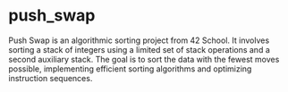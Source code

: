 # push_swap
Push Swap is an algorithmic sorting project from 42 School. It involves sorting a stack of integers using a limited set of stack operations and a second auxiliary stack. The goal is to sort the data with the fewest moves possible, implementing efficient sorting algorithms and optimizing instruction sequences.
